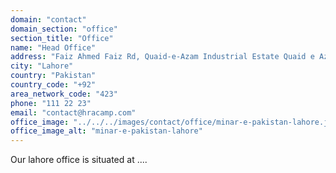 ```yaml
---
domain: "contact"
domain_section: "office"
section_title: "Office" 
name: "Head Office"
address: "Faiz Ahmed Faiz Rd, Quaid-e-Azam Industrial Estate Quaid e Azam Industrial Estate, Lahore, Punjab 54000, Pakistan"
city: "Lahore"
country: "Pakistan"
country_code: "+92"
area_network_code: "423"
phone: "111 22 23"
email: "contact@hracamp.com"
office_image: "../../../images/contact/office/minar-e-pakistan-lahore.jpg"
office_image_alt: "minar-e-pakistan-lahore"
---
```



Our lahore office is situated at ....